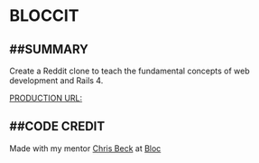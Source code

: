 # BLOCCIT

##SUMMARY
-----------------------------------------------------
Create a Reddit clone to teach the fundamental concepts of web development and Rails 4.


[PRODUCTION URL: ](http://ahawkins-bloccit.herokuapp.com/)

##CODE CREDIT
------------------------------------------------------
Made with my mentor [Chris Beck](https://www.bloc.io/mentors/chris-beck) at [Bloc](http://bloc.io)
